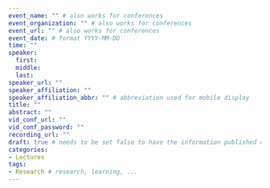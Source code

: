 ```yaml
---
event_name: "" # also works for conferences
event_organization: "" # also works for conferences
event_url: "" # also works for conferences
event_date: # format YYYY-MM-DD
time: ""
speaker: 
  first:
  middle:
  last:
speaker_url: ""
speaker_affiliation: ""
speaker_affiliation_abbr: "" # abbreviation used for mobile display
title: "" 
abstract: ""
vid_conf_url: ""
vid_conf_password: "" 
recording_url: ""
draft: true # needs to be set false to have the information published on the seminar page
categories:
- Lectures 
tags:
- Research # research, learning, ... 
---
```

